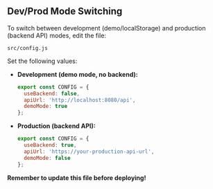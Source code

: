 
## Dev/Prod Mode Switching

To switch between development (demo/localStorage) and production (backend API) modes, edit the file:

```
src/config.js
```

Set the following values:

- **Development (demo mode, no backend):**
  ```js
  export const CONFIG = {
    useBackend: false,
    apiUrl: 'http://localhost:8080/api',
    demoMode: true
  };
  ```
- **Production (backend API):**
  ```js
  export const CONFIG = {
    useBackend: true,
    apiUrl: 'https://your-production-api-url',
    demoMode: false
  };
  ```

**Remember to update this file before deploying!**
